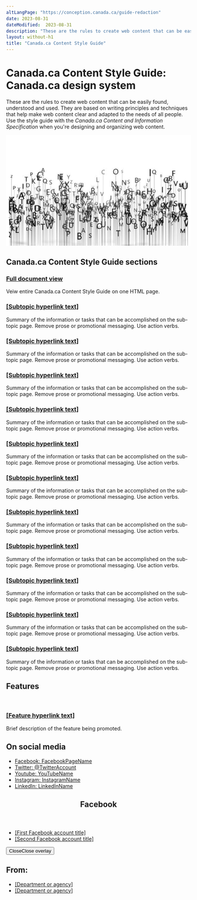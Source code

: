 ```yaml
---
altLangPage: "https://conception.canada.ca/guide-redaction"
date: 2023-08-31
dateModified:  2023-08-31
description: "These are the rules to create web content that can be easily found, understood and used."
layout: without-h1
title: "Canada.ca Content Style Guide"
---
```

<div class="container">
	<div class="row">
		<div class="col-md-6">
			<h1 property="name" id="wb-cont" dir="ltr"><span class="stacked"><span>Canada.ca Content Style Guide</span>: <span>Canada.ca design system</span></span></h1>
			<p>These are the rules to create web content that can be easily found, understood and used. They are based on writing principles and techniques that help make web content clear and adapted to the needs of all people. Use the style guide with the <cite>Canada.ca Content and Information Specification</cite> when you're designing and organizing web content.</p>
		</div>
		<div class="col-md-6 mrgn-tp-sm hidden-sm hidden-xs provisional gc-topic-bg">
			<img src="./images/letters-01.png" atl=" " />
		</div>
	</div>
</div>
<div class="container mrgn-tp-lg">
	<section class="gc-srvinfo">
		<h2 class="wb-inv">Canada.ca Content Style Guide sections</h2>
		<div class="row wb-eqht-grd">
			<div class="col-md-4">
				<h3><a href="{{ site.url }}/style-guide/">Full document view</a></h3>
				<p>Veiw entire Canada.ca Content Style Guide on one HTML page.</p>
      </div>
			</div>
			<div class="col-md-4">
				<h3><a href="#">[Subtopic hyperlink text]</a></h3>
				<p>Summary of the information or tasks that can be accomplished on the sub-topic page. Remove prose or promotional messaging. Use action verbs.</p>
			</div>
			<div class="col-md-4">
				<h3><a href="#">[Subtopic hyperlink text]</a></h3>
				<p>Summary of the information or tasks that can be accomplished on the sub-topic page. Remove prose or promotional messaging. Use action verbs.</p>
			</div>
			<div class="col-md-4">
				<h3><a href="#">[Subtopic hyperlink text]</a></h3>
				<p>Summary of the information or tasks that can be accomplished on the sub-topic page. Remove prose or promotional messaging. Use action verbs.</p>
			</div>
			<div class="col-md-4">
				<h3><a href="#">[Subtopic hyperlink text]</a></h3>
				<p>Summary of the information or tasks that can be accomplished on the sub-topic page. Remove prose or promotional messaging. Use action verbs.</p>
			</div>
			<div class="col-md-4">
				<h3><a href="#">[Subtopic hyperlink text]</a></h3>
				<p>Summary of the information or tasks that can be accomplished on the sub-topic page. Remove prose or promotional messaging. Use action verbs.</p>
			</div>
			<div class="col-md-4">
				<h3><a href="#">[Subtopic hyperlink text]</a></h3>
				<p>Summary of the information or tasks that can be accomplished on the sub-topic page. Remove prose or promotional messaging. Use action verbs.</p>
			</div>
			<div class="col-md-4">
				<h3><a href="#">[Subtopic hyperlink text]</a></h3>
				<p>Summary of the information or tasks that can be accomplished on the sub-topic page. Remove prose or promotional messaging. Use action verbs.</p>
			</div>
			<div class="col-md-4">
				<h3><a href="#">[Subtopic hyperlink text]</a></h3>
				<p>Summary of the information or tasks that can be accomplished on the sub-topic page. Remove prose or promotional messaging. Use action verbs.</p>
			</div>
			<div class="col-md-4">
				<h3><a href="#">[Subtopic hyperlink text]</a></h3>
				<p>Summary of the information or tasks that can be accomplished on the sub-topic page. Remove prose or promotional messaging. Use action verbs.</p>
			</div>
			<div class="col-md-4">
				<h3><a href="#">[Subtopic hyperlink text]</a></h3>
				<p>Summary of the information or tasks that can be accomplished on the sub-topic page. Remove prose or promotional messaging. Use action verbs.</p>
			</div>
			<div class="col-md-4">
				<h3><a href="#">[Subtopic hyperlink text]</a></h3>
				<p>Summary of the information or tasks that can be accomplished on the sub-topic page. Remove prose or promotional messaging. Use action verbs.</p>
			</div>
		</div>
	</section>
	<div class="row mrgn-tp-xl">
		<div class="col-md-8">
			<section class="gc-features">
				<h2 class="wb-inv">Features</h2>
				<div class="row">
					<div class="col-md-6">
						<img class="img-responsive thumbnail mrgn-bttm-sm" src="../../components/gc-features/img/feature-360x203.png" alt=""/>
					</div>
					<div class="col-md-6">
						<h3 class="h5"><a class="stretched-link" href="#">[Feature hyperlink text]</a></h3>
						<p>Brief description of the feature being promoted.</p>
					</div>
				</div>
			</section>
		</div>
		<div class="col-md-4"><section class="provisional gc-followus">
	<h2>On social media</h2>
	<ul>
		<li>
			<a href="#facebook" class="facebook wb-lbx"><span class="wb-inv">Facebook: </span>FacebookPageName</a>
		</li>
		<li>
			<a href="#" rel="external" class="twitter"><span class="wb-inv">Twitter: </span>@TwitterAccount</a>
		</li>
		<li>
			<a href="#" rel="external" class="youtube"><span class="wb-inv">Youtube: </span>YouTubeName</a>
		</li>
		<li>
			<a href="#" rel="external" class="instagram"><span class="wb-inv">Instagram: </span>InstagramName</a>
		</li>
		<li>
			<a href="#" rel="external" class="linkedin"><span class="wb-inv">LinkedIn: </span>LinkedInName</a>
		</li>
	</ul>
</section>
<section id="facebook" class="modal-dialog modal-content overlay-def mfp-hide">
	<header class="modal-header">
		<h2 class="modal-title" id="lbx-title">Facebook</h2>
	</header>
	<div class="modal-body">
		<ul class="list-unstyled lst-spcd">
			<li>
				<a href="#" rel="external">[First Facebook account title]</a>
			</li>
			<li>
				<a href="#" rel="external">[Second Facebook account title]</a>
			</li>
		</ul>
	</div>
	<div class="modal-footer">
		<button type="button" class="btn btn-sm btn-primary pull-left popup-modal-dismiss">Close<span class="wb-inv">Close overlay</span></button>
	</div>
</section>
</div>
	</div>
	<section class="provisional gc-contributors">
		<h2>From:</h2>
		<ul>
			<li><a href="#">[Department or agency]</a></li>
			<li><a href="#">[Department or agency]</a></li>
		</ul>
	</section>
</div>

